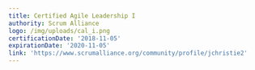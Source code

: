 ```yaml
---
title: Certified Agile Leadership I
authority: Scrum Alliance
logo: /img/uploads/cal_i.png
certificationDate: '2018-11-05'
expirationDate: '2020-11-05'
link: 'https://www.scrumalliance.org/community/profile/jchristie2'
---
```


